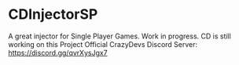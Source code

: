 # CDInjectorSP
A great injector for Single Player Games. Work in progress. CD is still working on this Project
Official CrazyDevs Discord Server: https://discord.gg/qvrXysJgx7
